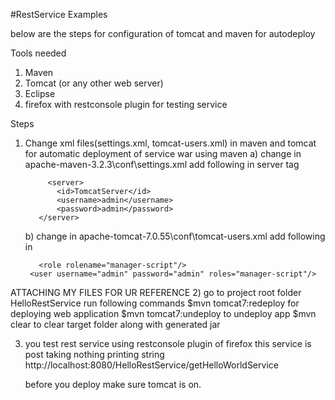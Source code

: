 #RestService Examples

below are the steps for configuration of tomcat and maven for autodeploy

Tools needed 
1) Maven
2) Tomcat (or any other web server)
3) Eclipse
4) firefox with restconsole plugin for testing service


Steps 
1) Change xml files(settings.xml, tomcat-users.xml) in maven and tomcat for 
     automatic deployment of service war using maven
    a) change in  apache-maven-3.2.3\conf\settings.xml 
          add following in server tag  <servers>

            <server>
              <id>TomcatServer</id>
              <username>admin</username>
              <password>admin</password>
          </server>
   
      
    b) change in apache-tomcat-7.0.55\conf\tomcat-users.xml
        add following in <tomcat-users>

          <role rolename="manager-script"/>
        <user username="admin" password="admin" roles="manager-script"/> 

  ATTACHING MY FILES FOR UR REFERENCE
2)  go  to project root folder  HelloRestService
    run following commands
         $mvn tomcat7:redeploy  for deploying web application
         $mvn tomcat7:undeploy  to undeploy app
         $mvn clear to clear target folder along with generated jar 

3) you test rest service using restconsole plugin of firefox
    this service is post taking nothing printing string 
    http://localhost:8080/HelloRestService/getHelloWorldService
  
   before you deploy make sure tomcat is on.

